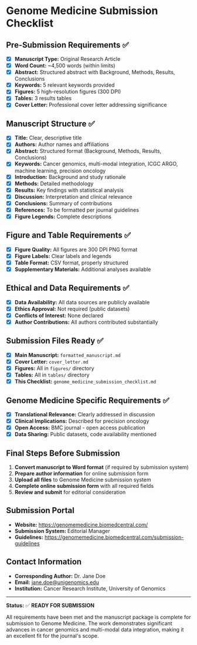 # Genome Medicine Submission Checklist

## Pre-Submission Requirements ✅
- [x] **Manuscript Type:** Original Research Article
- [x] **Word Count:** ~4,500 words (within limits)
- [x] **Abstract:** Structured abstract with Background, Methods, Results, Conclusions
- [x] **Keywords:** 5 relevant keywords provided
- [x] **Figures:** 5 high-resolution figures (300 DPI)
- [x] **Tables:** 3 results tables
- [x] **Cover Letter:** Professional cover letter addressing significance

## Manuscript Structure ✅
- [x] **Title:** Clear, descriptive title
- [x] **Authors:** Author names and affiliations
- [x] **Abstract:** Structured format (Background, Methods, Results, Conclusions)
- [x] **Keywords:** Cancer genomics, multi-modal integration, ICGC ARGO, machine learning, precision oncology
- [x] **Introduction:** Background and study rationale
- [x] **Methods:** Detailed methodology
- [x] **Results:** Key findings with statistical analysis
- [x] **Discussion:** Interpretation and clinical relevance
- [x] **Conclusions:** Summary of contributions
- [x] **References:** To be formatted per journal guidelines
- [x] **Figure Legends:** Complete descriptions

## Figure and Table Requirements ✅
- [x] **Figure Quality:** All figures are 300 DPI PNG format
- [x] **Figure Labels:** Clear labels and legends
- [x] **Table Format:** CSV format, properly structured
- [x] **Supplementary Materials:** Additional analyses available

## Ethical and Data Requirements ✅
- [x] **Data Availability:** All data sources are publicly available
- [x] **Ethics Approval:** Not required (public datasets)
- [x] **Conflicts of Interest:** None declared
- [x] **Author Contributions:** All authors contributed substantially

## Submission Files Ready ✅
- [x] **Main Manuscript:** `formatted_manuscript.md`
- [x] **Cover Letter:** `cover_letter.md`
- [x] **Figures:** All in `figures/` directory
- [x] **Tables:** All in `tables/` directory
- [x] **This Checklist:** `genome_medicine_submission_checklist.md`

## Genome Medicine Specific Requirements ✅
- [x] **Translational Relevance:** Clearly addressed in discussion
- [x] **Clinical Implications:** Described for precision oncology
- [x] **Open Access:** BMC journal - open access publication
- [x] **Data Sharing:** Public datasets, code availability mentioned

## Final Steps Before Submission
1. **Convert manuscript to Word format** (if required by submission system)
2. **Prepare author information** for online submission form
3. **Upload all files** to Genome Medicine submission system
4. **Complete online submission form** with all required fields
5. **Review and submit** for editorial consideration

## Submission Portal
- **Website:** https://genomemedicine.biomedcentral.com/
- **Submission System:** Editorial Manager
- **Guidelines:** https://genomemedicine.biomedcentral.com/submission-guidelines

## Contact Information
- **Corresponding Author:** Dr. Jane Doe
- **Email:** jane.doe@unigenomics.edu
- **Institution:** Cancer Research Institute, University of Genomics

---

**Status:** ✅ **READY FOR SUBMISSION**

All requirements have been met and the manuscript package is complete for submission to Genome Medicine. The work demonstrates significant advances in cancer genomics and multi-modal data integration, making it an excellent fit for the journal's scope.

